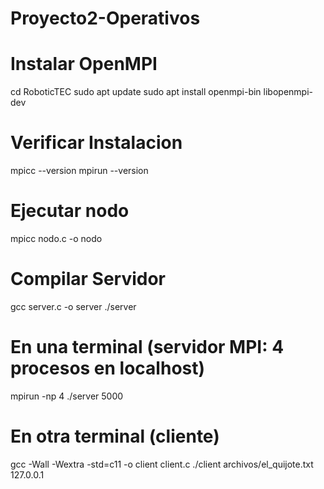 # Proyecto2-Operativos
# Instalar OpenMPI
cd RoboticTEC
sudo apt update
sudo apt install openmpi-bin libopenmpi-dev

# Verificar Instalacion
mpicc --version
mpirun --version

# Ejecutar nodo
mpicc nodo.c -o nodo

# Compilar Servidor
gcc server.c -o server
./server



# En una terminal (servidor MPI: 4 procesos en localhost)
mpirun -np 4 ./server 5000

# En otra terminal (cliente)
gcc -Wall -Wextra -std=c11 -o client client.c
./client archivos/el_quijote.txt 127.0.0.1

